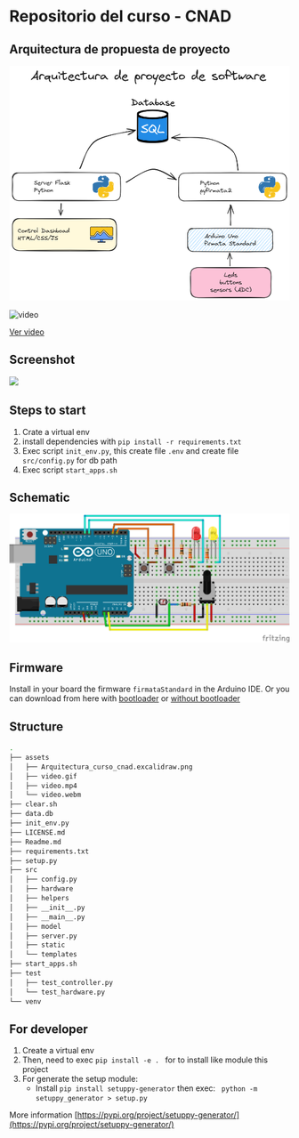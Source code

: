 # Repositorio del curso - CNAD

## Arquitectura de propuesta de proyecto 
![arq](assets/Arquitectura_curso_cnad.excalidraw.png)

![video](./assets/video.gif)

[Ver video](https://raw.githubusercontent.com/jalmx/curso_cnad/master/assets/video.mp4)

## Screenshot

![](./assets/dashboard.png)


## Steps to start

1. Crate a virtual env
2. install dependencies with `pip install -r requirements.txt`
3. Exec script `init_env.py`, this create file `.env` and create file `src/config.py` for db path
4. Exec script `start_apps.sh`

## Schematic

![schematic](./src/hardware/assets/board_connection_bb.png)

## Firmware

Install in your board the firmware `firmataStandard` in the Arduino IDE. 
Or you can download from here with [bootloader](./src/hardware/assets/firmware/StandardFirmata.ino.with_bootloader.hex) or [without bootloader](./src/hardware/assets/firmware/StandardFirmata.ino.hex)

## Structure

```bash
.
├── assets
│   ├── Arquitectura_curso_cnad.excalidraw.png
│   ├── video.gif
│   ├── video.mp4
│   └── video.webm
├── clear.sh
├── data.db
├── init_env.py
├── LICENSE.md
├── Readme.md
├── requirements.txt
├── setup.py
├── src
│   ├── config.py
│   ├── hardware
│   ├── helpers
│   ├── __init__.py
│   ├── __main__.py
│   ├── model
│   ├── server.py
│   ├── static
│   └── templates
├── start_apps.sh
├── test
│   ├── test_controller.py
│   └── test_hardware.py
└── venv
```

## For developer

1. Create a virtual env
2. Then, need to exec `pip install -e . ` for to install like module this project
3. For generate the setup module:
    - Install `pip install setuppy-generator` then exec: ` python -m setuppy_generator > setup.py`

More information [https://pypi.org/project/setuppy-generator/](https://pypi.org/project/setuppy-generator/)